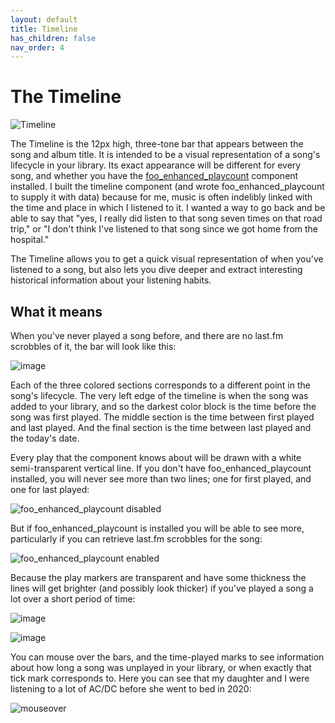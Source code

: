 ```yaml
---
layout: default
title: Timeline
has_children: false
nav_order: 4
---
```

# The Timeline

![Timeline](https://user-images.githubusercontent.com/2282004/109264415-931a3700-77ca-11eb-97eb-a4fd35b28857.png)

The Timeline is the 12px high, three-tone bar that appears between the song and album title. It is intended to be a visual representation of a song's lifecycle in your library. Its exact appearance will be different for every song, and whether you have the [foo_enhanced_playcount](https://www.foobar2000.org/components/view/foo_enhanced_playcount) component installed. I built the timeline component (and wrote foo_enhanced_playcount to supply it with data) because for me, music is often indelibly linked with the time and place in which I listened to it. I wanted a way to go back and be able to say that "yes, I really did listen to that song seven times on that road trip," or "I don't think I've listened to that song since we got home from the hospital."

The Timeline allows you to get a quick visual representation of when you've listened to a song, but also lets you dive deeper and extract interesting historical information about your listening habits.

## What it means

When you've never played a song before, and there are no last.fm scrobbles of it, the bar will look like this:

![image](https://user-images.githubusercontent.com/2282004/109265545-55b6a900-77cc-11eb-9147-246009e59879.png)

Each of the three colored sections corresponds to a different point in the song's lifecycle. The very left edge of the timeline is when the song was added to your library, and so the darkest color block is the time before the song was first played. The middle section is the time between first played and last played. And the final section is the time between last played and the today's date.

Every play that the component knows about will be drawn with a white semi-transparent vertical line. If you don't have foo_enhanced_playcount installed, you will never see more than two lines; one for first played, and one for last played:

![foo_enhanced_playcount disabled](https://user-images.githubusercontent.com/2282004/109266022-1046ab80-77cd-11eb-8ca1-71faf6b3e13f.png)

But if foo_enhanced_playcount is installed you will be able to see more, particularly if you can retrieve last.fm scrobbles for the song:

![foo_enhanced_playcount enabled](https://user-images.githubusercontent.com/2282004/109266237-63b8f980-77cd-11eb-9805-14c279331f49.png)

Because the play markers are transparent and have some thickness the lines will get brighter (and possibly look thicker) if you've played a song a lot over a short period of time:

![image](https://user-images.githubusercontent.com/2282004/109266850-3a4c9d80-77ce-11eb-97fb-e5cdbce45806.png)

![image](https://user-images.githubusercontent.com/2282004/109266982-767ffe00-77ce-11eb-9f01-b865e5d68cb0.png)

You can mouse over the bars, and the time-played marks to see information about how long a song was unplayed in your library, or when exactly that tick mark corresponds to. Here you can see that my daughter and I were listening to a lot of AC/DC before she went to bed in 2020:

![mouseover](https://user-images.githubusercontent.com/2282004/109267446-34a38780-77cf-11eb-8f0a-d2d108cbfe5b.png)
